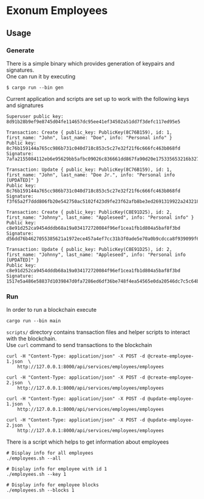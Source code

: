 # Exonum Employees

## Usage

### Generate

There is a simple binary which provides generation of keypairs and signatures.  
One can run it by executing

```
$ cargo run --bin gen
```

Current application and scripts are set up to work with the following keys and signatures

```
Superuser public key: 8d91b28b9ef9e8745d04fe114657dc95ee41ef34502a51dd7f3defc117ed95e5

Transaction: Create { public_key: PublicKey(8C76B159), id: 1, first_name: "John", last_name: "Doe", info: "Personal info" }
Public key: 8c76b159144a765cc986b731c040d718c853c5c27e32f21f6c666fc463b868fd
Signature: 7afa2155084112eb6e95629bb5afbc09026c836661dd867fa90d20e175335653216b3274087a6e93ad625bffafd17d19bef60d541bb92a661254c057fae1ea06

Transaction: Update { public_key: PublicKey(8C76B159), id: 1, first_name: "John", last_name: "Doe Jr.", info: "Personal info [UPDATED]" }
Public key: 8c76b159144a765cc986b731c040d718c853c5c27e32f21f6c666fc463b868fd
Signature: f3f65a2f7ddd806fb20e542750ac5102f423d9fe23f62afb8be3ed2691319922a243218ee83c9c57e6a300b508f58bfbb92b5859a9b56c88cc9ae45723ebd503

Transaction: Create { public_key: PublicKey(C8E91D25), id: 2, first_name: "Johnny", last_name: "Appleseed", info: "Personal info" }
Public key: c8e91d252ca9454dddb68a19a034172720084f96ef1cea1fb1d804a5baf8f3bd
Signature: d56dd76b4627055385621a1972ece457a4ef7cc31b3f0ade5e70a0b9cdcca8f939099f699c9691fa6e09060a3a7b7dd5ad1086a474d5bc6d4e83621ba6b8d20f

Transaction: Update { public_key: PublicKey(C8E91D25), id: 2, first_name: "Johnny", last_name: "Appleseed", info: "Personal info [UPDATED]" }
Public key: c8e91d252ca9454dddb68a19a034172720084f96ef1cea1fb1d804a5baf8f3bd
Signature: 1517e5a486e58837d1039847d0fa7286ed6df36be748f4ea54565e0da20546dc7c5c64b9eaccc815d351cb9f8d2d6df4ca33306dd41ff522afc5ee51ec72d404
```

### Run

In order to run a blockchain execute

```
cargo run --bin main
```

`scripts/` directory contains transaction files and helper scripts to interact with the blockchain.  
Use `curl` command to send transactions to the blockchain

```
curl -H "Content-Type: application/json" -X POST -d @create-employee-1.json  \
    http://127.0.0.1:8000/api/services/employees/employees

curl -H "Content-Type: application/json" -X POST -d @create-employee-2.json  \
    http://127.0.0.1:8000/api/services/employees/employees

curl -H "Content-Type: application/json" -X POST -d @update-employee-1.json  \
    http://127.0.0.1:8000/api/services/employees/employees

curl -H "Content-Type: application/json" -X POST -d @update-employee-2.json  \
    http://127.0.0.1:8000/api/services/employees/employees
```

There is a script which helps to get information about employees

```
# Display info for all employees
./employees.sh --all

# Display info for employee with id 1
./employees.sh --key 1

# Display info for employee blocks
./employees.sh --blocks 1
```
